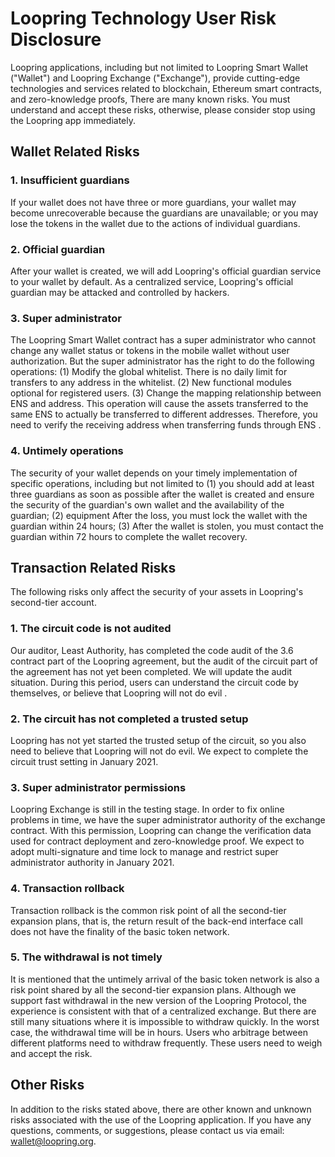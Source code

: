 # Loopring Technology User Risk Disclosure

Loopring applications, including but not limited to Loopring Smart Wallet ("Wallet") and Loopring Exchange ("Exchange"), provide cutting-edge technologies and services related to blockchain, Ethereum smart contracts, and zero-knowledge proofs, There are many known risks. You must understand and accept these risks, otherwise, please consider stop using the Loopring app immediately.

## Wallet Related Risks
### 1. Insufficient guardians
If your wallet does not have three or more guardians, your wallet may become unrecoverable because the guardians are unavailable; or you may lose the tokens in the wallet due to the actions of individual guardians.

### 2. Official guardian
After your wallet is created, we will add Loopring's official guardian service to your wallet by default. As a centralized service, Loopring's official guardian may be attacked and controlled by hackers.

### 3. Super administrator
The Loopring Smart Wallet contract has a super administrator who cannot change any wallet status or tokens in the mobile wallet without user authorization. But the super administrator has the right to do the following operations: (1) Modify the global whitelist. There is no daily limit for transfers to any address in the whitelist. (2) New functional modules optional for registered users. (3) Change the mapping relationship between ENS and address. This operation will cause the assets transferred to the same ENS to actually be transferred to different addresses. Therefore, you need to verify the receiving address when transferring funds through ENS .

### 4. Untimely operations
The security of your wallet depends on your timely implementation of specific operations, including but not limited to (1) you should add at least three guardians as soon as possible after the wallet is created and ensure the security of the guardian's own wallet and the availability of the guardian; (2) equipment After the loss, you must lock the wallet with the guardian within 24 hours; (3) After the wallet is stolen, you must contact the guardian within 72 hours to complete the wallet recovery.

## Transaction Related Risks
The following risks only affect the security of your assets in Loopring's second-tier account.

### 1. The circuit code is not audited
Our auditor, Least Authority, has completed the code audit of the 3.6 contract part of the Loopring agreement, but the audit of the circuit part of the agreement has not yet been completed. We will update the audit situation. During this period, users can understand the circuit code by themselves, or believe that Loopring will not do evil .

### 2. The circuit has not completed a trusted setup
Loopring has not yet started the trusted setup of the circuit, so you also need to believe that Loopring will not do evil. We expect to complete the circuit trust setting in January 2021.

### 3. Super administrator permissions
Loopring Exchange is still in the testing stage. In order to fix online problems in time, we have the super administrator authority of the exchange contract. With this permission, Loopring can change the verification data used for contract deployment and zero-knowledge proof. We expect to adopt multi-signature and time lock to manage and restrict super administrator authority in January 2021.

### 4. Transaction rollback
Transaction rollback is the common risk point of all the second-tier expansion plans, that is, the return result of the back-end interface call does not have the finality of the basic token network.

### 5. The withdrawal is not timely
It is mentioned that the untimely arrival of the basic token network is also a risk point shared by all the second-tier expansion plans. Although we support fast withdrawal in the new version of the Loopring Protocol, the experience is consistent with that of a centralized exchange. But there are still many situations where it is impossible to withdraw quickly. In the worst case, the withdrawal time will be in hours. Users who arbitrage between different platforms need to withdraw frequently. These users need to weigh and accept the risk.

## Other Risks
In addition to the risks stated above, there are other known and unknown risks associated with the use of the Loopring application. If you have any questions, comments, or suggestions, please contact us via email: wallet@loopring.org.
